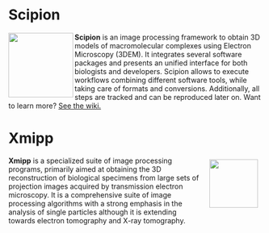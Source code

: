 
# Scipion

<a href="http://scipion.cnb.csic.es/docs/"><img src="https://github.com/biocompwebs/scipion/wiki/images/scipion_logo_nobackground.png" align="left" width="128"></a>

**Scipion** is an image processing framework to obtain 3D models of macromolecular complexes using Electron Microscopy (3DEM). It integrates several software packages and presents an unified interface for both biologists and developers. Scipion allows to execute workflows combining different software tools, while taking care of formats and conversions. Additionally, all steps are tracked and can be reproduced later on.
Want to learn more? [See the wiki.](http://scipion.cnb.csic.es/docs/)

# Xmipp

<a href="http://xmipp.cnb.csic.es"><img src="http://xmipp.cnb.csic.es/twiki/pub/Xmipp/WebHome/xmippLogo.png" align="right" hspace="10" vspace="6" width="96"></a>

**Xmipp** is a specialized suite of image processing programs, primarily aimed at obtaining the 3D reconstruction of biological specimens from large sets of projection images acquired by transmission electron microscopy. It is a comprehensive suite of image processing algorithms with a strong emphasis in the analysis of single particles although it is extending towards electron tomography and X-ray tomography.



